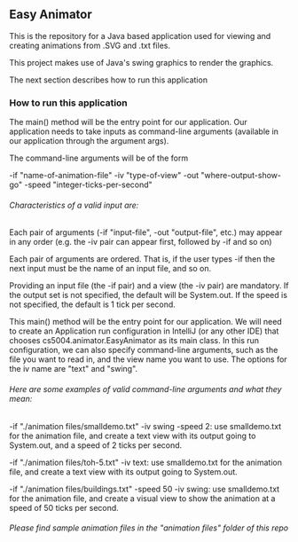 <h2> Easy Animator </h2>

<p> This is the repository for a Java based application used for viewing and creating animations from 
.SVG and .txt files. </p>
<p> This project makes use of Java's swing graphics to render the graphics.</p>
<p> The next section describes how to run this application</p>


<a name="run"><h3> How to run this application </h3></a>
<p>The main() method will be the entry point for our application. Our application needs to take 
inputs as command-line arguments (available in our application through the argument args).
   
   The command-line arguments will be of the form
   
   -if "name-of-animation-file" -iv "type-of-view" -out "where-output-show-go" -speed "integer-ticks-per-second"
   
   <h6>Characteristics of a valid input are:</h6>
   
   Each pair of arguments (-if "input-file", -out "output-file", etc.) may appear in any order 
   (e.g. the -iv pair can appear first, followed by -if and so on)
   
   Each pair of arguments are ordered. That is, if the user types -if then the next input must be 
   the name of an input file, and so on.
   
   Providing an input file (the -if pair) and a view (the -iv pair) are mandatory. If the output 
   set is not specified, the default will be System.out. If the speed is not specified, the default 
   is 1 tick per second.
   
   This main() method will be the entry point for our application. We will need to create an 
   Application run configuration in IntelliJ (or any other IDE) that chooses cs5004.animator.EasyAnimator 
   as its main class. In this run configuration, we can also specify command-line arguments, 
   such as the file you want to read in, and the view name you want to use. 
   The options for the iv name are "text" and "swing".
   
   <h6>Here are some examples of valid command-line arguments and what they mean:</h6>
   
   -if "./animation files/smalldemo.txt" -iv swing -speed 2: use smalldemo.txt for the animation file, and create a 
   text view with its output going to System.out, and a speed of 2 ticks per second.
   
   -if "./animation files/toh-5.txt" -iv text: use smalldemo.txt for the animation file, and create a text view 
   with its output going to System.out.
   
   -if "./animation files/buildings.txt" -speed 50 -iv swing: use smalldemo.txt for the animation file, and create a 
   visual view to show the animation at a speed of 50 ticks per second.
   
   <h6> Please find sample animation files in the "animation files" folder of this repo </h6>
   </p>

